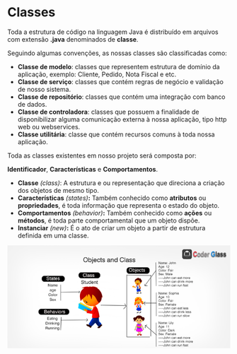 # Classes

Toda a estrutura de código na linguagem Java é distribuído em arquivos com extensão **.java** denominados de **classe**.

Seguindo algumas convenções, as nossas classes são classificadas como:

* **Classe de modelo**: classes que representem estrutura de domínio da aplicação, exemplo: Cliente, Pedido, Nota Fiscal e etc.
* **Classe de serviço**: classes que contém regras de negócio e validação de nosso sistema.
* **Classe de repositório**: classes que contém uma integração com banco de dados.
* **Classe de controladora**: classes que possuem a finalidade de disponibilizar alguma comunicação externa à nossa aplicação, tipo http web ou webservices.
* **Classe utilitária**:  classe que contém recursos comuns à toda nossa aplicação.

Toda as classes existentes em nosso projeto será composta por:&#x20;

**Identificador**, **Características** e **Comportamentos**.

* **Classe** _(class)_: A estrutura e ou representação que direciona a criação dos objetos de mesmo tipo.
* **Características** _(states)_**:** Também conhecido como **atributos** ou **propriedades**, é toda informação que representa o estado do objeto.
* **Comportamentos** _(behavior)_**:** Também conhecido como **ações** ou **métodos**, é toda parte comportamental que um objeto dispõe.
* **Instanciar** _(new)_**:** É o ato de criar um objeto a partir de estrutura definida em uma classe. &#x20;

![Ilustração de uma classe Estudente e 03 objetos criados](<../.gitbook/assets/image (9).png>)
